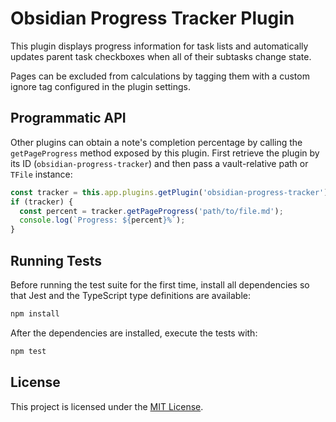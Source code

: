 # Obsidian Progress Tracker Plugin

This plugin displays progress information for task lists and automatically
updates parent task checkboxes when all of their subtasks change state.

Pages can be excluded from calculations by tagging them with a custom ignore tag
configured in the plugin settings.

## Programmatic API

Other plugins can obtain a note's completion percentage by calling the
`getPageProgress` method exposed by this plugin. First retrieve the plugin by its
ID (`obsidian-progress-tracker`) and then pass a vault-relative path or `TFile`
instance:

```ts
const tracker = this.app.plugins.getPlugin('obsidian-progress-tracker');
if (tracker) {
  const percent = tracker.getPageProgress('path/to/file.md');
  console.log(`Progress: ${percent}%`);
}
```
## Running Tests

Before running the test suite for the first time, install all dependencies so
that Jest and the TypeScript type definitions are available:

```bash
npm install
```

After the dependencies are installed, execute the tests with:

```bash
npm test
```

## License

This project is licensed under the [MIT License](LICENSE).